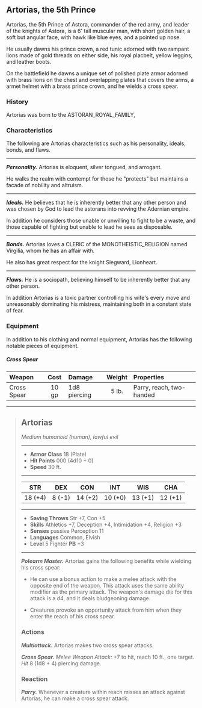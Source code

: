 ## Artorias, the 5th Prince
Artorias, the 5th Prince of Astora, commander of the red army, and leader of the knights of Astora, is a 6' tall muscular man, with short golden hair, a soft but angular face, with hawk like blue eyes, and a pointed up nose.

He usually dawns his prince crown, a red tunic adorned with two rampant lions made of gold threads on either side, his royal placbelt, yellow leggins, and leather boots. 

On the battlefield he dawns a unique set of polished plate armor adorned with brass lions on the chest and overlapping plates that covers the arms, a armet helmet with a brass prince crown, and he wields a cross spear.


### History
Artorias was born to the ASTORAN_ROYAL_FAMILY, 


### Characteristics
The following are Artorias characteristics such as his personality, ideals, bonds, and flaws.
___
***Personality.***
Artorias is eloquent, silver tongued, and arrogant.

He walks the realm with contempt for those he "protects" but maintains a facade of nobility and altruism.
___
***Ideals.***
He believes that he is inherently better that any other person and was chosen by God to lead the astorans into revving the Adernian empire.

In addition he considers those unable or unwilling to fight to be a waste, and those capable of fighting but unable to lead he sees as disposable.
___
***Bonds.***
Artorias loves a CLERIC of the MONOTHEISTIC_RELIGION named Virgilia, whom he has an affair with.

He also has great respect for the knight Siegward, Lionheart.
___
***Flaws.***
He is a sociopath, believing himself to be inherently better that any other person.

In addition Artorias is a toxic partner controlling his wife's every move and unreasonably dominating his mistress, maintaining both in a constant state of fear.


### Equipment
In addition to his clothing and normal equipment, Artorias has the following notable pieces of equipment.

##### Cross Spear
| Weapon      | Cost   | Damage           | Weight | Properties               |
|:------------|:------:|:-----------------|:------:|:-------------------------|
| Cross Spear |  10 gp | 1d8  piercing    |  5 lb. | Parry, reach, two-handed |



___
> ## Artorias
>*Medium humanoid (human), lawful evil*
> ___
> - **Armor Class** 18 (Plate)
> - **Hit Points** 000 (4d10 + 0)
> - **Speed** 30 ft.
>___
>|   STR   |   DEX   |   CON   |   INT   |   WIS   |   CHA   |
>|:-------:|:-------:|:-------:|:-------:|:-------:|:-------:|
>| 18 (+4) |  8 (-1) | 14 (+2) | 10 (+0) | 13 (+1) | 12 (+1) |
>___
> - **Saving Throws** Str +7, Con +5
> - **Skills** Athletics +7, Deception +4, Intimidation +4, Religion +3
> - **Senses** passive Perception 11
> - **Languages** Common, Elvish
> - **Level** 5 Fighter **PB** +3
> ___
> ***Polearm Master.***
> Artorias gains the following benefits while wielding his cross spear:
>
> - He can use a bonus action to make a melee attack with the opposite end of the weapon. This attack uses the same ability modifier as the primary attack. The weapon's damage die for this attack is a d4, and it deals bludgeoning damage.
>
> - Creatures provoke an opportunity attack from him when they enter the reach of his cross spear.
>
> ### Actions
> ***Multiattack.*** Artorias makes two cross spear attacks.
>
> ***Cross Spear.*** *Melee Weapon Attack:* +7 to hit, reach 10 ft., one target. *Hit* 8 (1d8 + 4) piercing damage. 
>
> ### Reaction
> ***Parry.*** Whenever a creature within reach misses an attack against Artorias, he can make a cross spear attack.
